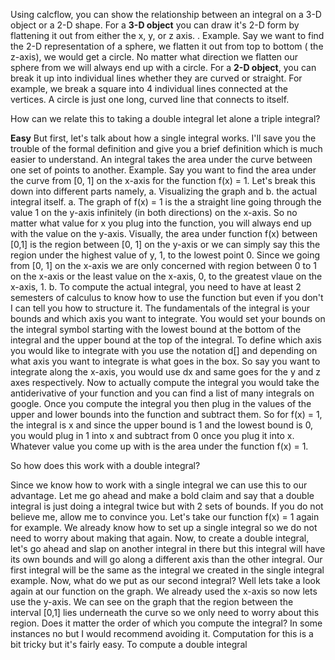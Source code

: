 Using calcflow, you can show the relationship between an integral on a 3-D object or a 2-D shape.
For a **3-D object** you can draw it's 2-D form by flattening it out from either the x, y, or z axis. . 
Example. Say we want to find the 2-D representation of a sphere, we flatten it out from top to bottom ( the z-axis), we would get a circle.
No matter what direction we flatten our sphere from we will always end up with a circle. 
For a **2-D object**, you can break it up into individual lines whether they are curved or straight. For example, we break a square into 4 
individual lines connected at the vertices. A circle is just one long, curved line that connects to itself. 

How can we relate this to taking a double integral let alone a triple integral? 

**Easy** But first, let's talk about how a single integral works. I'll save you the trouble of the formal definition and give you a brief
definition which is much easier to understand. An integral takes the area under the curve between one set of points to another. 
Example. Say you want to find the area under the curve from [0, 1] on the x-axis for the function f(x) = 1. Let's break this down into 
different parts namely, a. Visualizing the graph and b. the actual integral itself. 
a. The graph of f(x) = 1 is the a straight line going through the value 1 on the y-axis infinitely (in both directions) on the x-axis. 
So no matter what value for x you plug into the function, you will always end up with the value on the y-axis. Visually, the area under 
function f(x) between [0,1] is the region between [0, 1] on the y-axis or we can simply say this the region under the highest value of y, 1,
to the lowest point 0. Since we going from [0, 1] on the x-axis we are only concerned with region between 0 to 1 on the x-axis or the least 
value on the x-axis, 0, to the greatest vlaue on the x-axis, 1. 
b. To compute the actual integral, you need to have at least 2 semesters of calculus to know how to use the function but even if you don't 
I can tell you how to structure it. 
The fundamentals of the integral is your bounds and which axis you want to integrate. You would set your bounds on the integral symbol 
starting with the lowest bound at the bottom of the integral and the upper bound at the top of the integral. To define which axis you would 
like to integrate with you use the notation d[] and depending on what axis you want to integrate is what goes in the box. So say you want
to integrate along the x-axis, you would use dx and same goes for the y and z axes respectively. Now to actually compute the integral you 
would take the antiderivative of your function and you can find a list of many integrals on google. Once you compute the integral you then 
plug in the values of the upper and lower bounds into the function and subtract them. So for f(x) = 1, the integral is x and since the upper
bound is 1 and the lowest bound is 0, you would plug in 1 into x and subtract from 0 once you plug it into x. Whatever value you come up 
with is the area under the function f(x) = 1. 

So how does this work with a double integral? 

Since we know how to work with a single integral we can use this to our advantage. 
Let me go ahead and make a bold claim and say that a double integral is just doing a integral twice but with 2 sets of bounds. If you do not
believe me, allow me to convince you. Let's take our function f(x) = 1 again for example. We already know how to set up a single integral so
we do not need to worry about making that again. Now, to create a double integral, let's go ahead and slap on another integral in there 
but this integral will have its own bounds and will go along a different axis than the other integral. 
Our first integral will be the same as the integral we created in the single integral example. Now, what do we put as our second integral?
Well lets take a look again at our function on the graph. We already used the x-axis so now lets use the y-axis. We can see on the graph 
that the region between the interval [0,1] lies underneath the curve so we only need to worry about this region. Does it matter the 
order of which you compute the integral? In some instances no but I would recommend avoiding it. Computation for this is a bit tricky 
but it's fairly easy. 
To compute a double integral 
